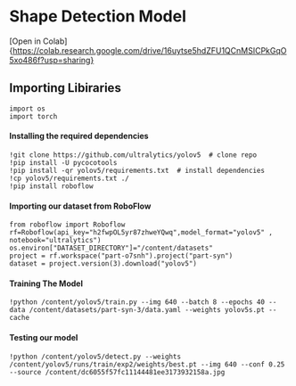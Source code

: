 # Shape Detection Model

[Open in Colab] {https://colab.research.google.com/drive/16uytse5hdZFU1QCnMSICPkGqO5xo486f?usp=sharing}

## Importing Libiraries
```
import os
import torch
```
#### Installing the required dependencies
```
!git clone https://github.com/ultralytics/yolov5  # clone repo
!pip install -U pycocotools
!pip install -qr yolov5/requirements.txt  # install dependencies
!cp yolov5/requirements.txt ./
!pip install roboflow
```
#### Importing our dataset from RoboFlow
```
from roboflow import Roboflow
rf=Roboflow(api_key="h2fwpOL5yr87zhweYQwq",model_format="yolov5" , notebook="ultralytics")
os.environ["DATASET_DIRECTORY"]="/content/datasets"
project = rf.workspace("part-o7snh").project("part-syn")
dataset = project.version(3).download("yolov5")
```
#### Training The Model
```
!python /content/yolov5/train.py --img 640 --batch 8 --epochs 40 --data /content/datasets/part-syn-3/data.yaml --weights yolov5s.pt --cache
```

#### Testing our model
```
!python /content/yolov5/detect.py --weights /content/yolov5/runs/train/exp2/weights/best.pt --img 640 --conf 0.25 --source /content/dc6055f57fc11144481ee3173932158a.jpg
```
